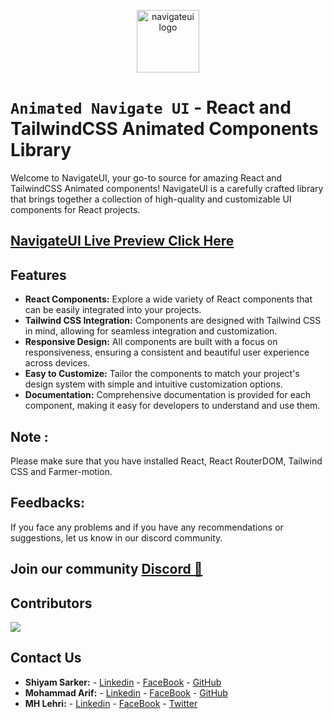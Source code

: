 <p align='center'>
<img width='100' height='100' src='https://github.com/mhlehri/NavigateUI/assets/89932017/f5d6b7ba-adec-4f20-b700-310cd7b9679b' alt='navigateui logo'/>
</p>

# ```Animated Navigate UI``` - React and TailwindCSS Animated Components Library

Welcome to NavigateUI, your go-to source for amazing React and TailwindCSS Animated components! NavigateUI is a carefully crafted library that brings together a collection of high-quality and customizable UI
components for React projects.

## [NavigateUI Live Preview Click Here](https://animated.navigateui.com)

## Features

-   **React Components:** Explore a wide variety of React components that can be easily integrated into your projects.
-   **Tailwind CSS Integration:** Components are designed with Tailwind CSS in mind, allowing for seamless integration and customization.
-   **Responsive Design:** All components are built with a focus on responsiveness, ensuring a consistent and beautiful user experience across devices.
-   **Easy to Customize:** Tailor the components to match your project's design system with simple and intuitive customization options.
-   **Documentation:** Comprehensive documentation is provided for each component, making it easy for developers to understand and use them.

## Note : 
Please make sure that you have installed React, React RouterDOM, Tailwind CSS and Farmer-motion.

## Feedbacks:
If you face any problems and if you have any recommendations or suggestions, let us know in our discord community.

## Join our community [Discord 🚀](https://discord.gg/ezphnpnEXx) 

## Contributors
[![](https://opencollective.com/NavigateUI/contributors.svg?width=890&button=false)](https://github.com/NavigateUI/AnimatedNavigateUI/graphs/contributors)

## Contact Us

-   **Shiyam Sarker:**    -   [Linkedin](https://www.linkedin.com/in/shiyam-sarker/)     -   [FaceBook](https://www.facebook.com/shiyamsarker/)    -   [GitHub](https://github.com/shiyam-sarker10)
-   **Mohammad Arif:**     -   [Linkedin](https://www.linkedin.com/in/mohammad-arif-khan-504b27210/)    -   [FaceBook](https://web.facebook.com/profile.php?id=100052356673540)    -   [GitHub](https://github.com/Mohammadarifcoding)
-   **MH Lehri:**     -   [Linkedin](https://www.linkedin.com/in/mahmud-hassan-lehri/)    -   [FaceBook](https://www.facebook.com/mahmudhassanlehri)  -  [Twitter](https://twitter.com/mh_lehri)
